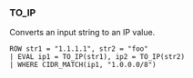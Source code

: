 <!--
This is generated by ESQL’s AbstractFunctionTestCase. Do no edit it. See ../README.md for how to regenerate it.
-->

### TO_IP
Converts an input string to an IP value.

```esql
ROW str1 = "1.1.1.1", str2 = "foo"
| EVAL ip1 = TO_IP(str1), ip2 = TO_IP(str2)
| WHERE CIDR_MATCH(ip1, "1.0.0.0/8")
```

